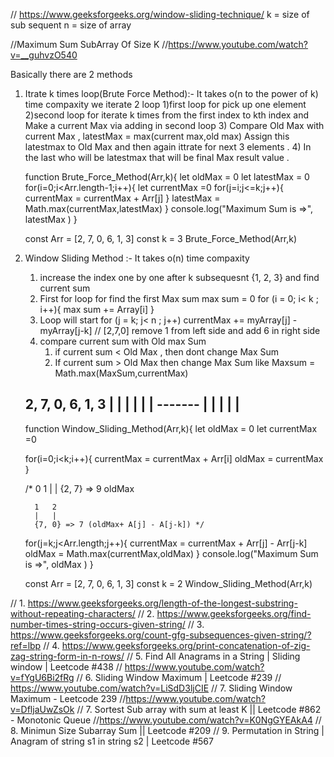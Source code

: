 // https://www.geeksforgeeks.org/window-sliding-technique/
k = size of sub sequent 
n = size of array

//Maximum Sum SubArray Of Size K //https://www.youtube.com/watch?v=__guhvzO540



Basically there are 2 methods 
1. Itrate k times loop(Brute Force Method):-
    It takes o(n to the power of k) time compaxity
    we iterate 2 loop 
    1)first loop for pick up one element 
    2)second loop for iterate k times from the first index to kth index and Make a current  Max via adding in second  loop 
    3) Compare Old Max with current Max , latestMax = max(current max,old max) Assign this latestmax to Old Max and then again ittrate for next 3 elements .
    4) In the last who will be latestmax that will be final Max result value . 

   function Brute_Force_Method(Arr,k){
      let oldMax = 0
      let latestMax = 0
      for(i=0;i<Arr.length-1;i++){
         let currentMax =0 
         for(j=i;j<=k;j++){
            currentMax = currentMax + Arr[j]
         }
         latestMax = Math.max(currentMax,latestMax)
      }
      console.log("Maximum Sum is =>", latestMax )
   }

   const Arr = [2, 7, 0, 6, 1, 3]
   const k = 3 
   Brute_Force_Method(Arr,k)

2. Window Sliding Method :- 
    It takes o(n) time compaxity 
    1. increase the index one by one after k subsequesnt  {1, 2, 3} and find current sum 
    2. First for loop for find the first Max sum 
       max sum = 0
       for (i = 0; i< k ; i++){
           max sum += Array[i] 
       }
    2. Loop will start 
       for (j = k; j< n ; j++)
         currentMax  += myArray[j] - myArray[j-k] // [2,7,0] remove 1 from left side and add 6 in right side 
    2. compare current sum with Old max Sum 
       1. if current sum < Old Max , then dont change Max Sum 
       2. If current sum > Old Max then change Max Sum like 
          Maxsum = Math.max(MaxSum,currentMax)


   2, 7, 0, 6, 1, 3
   |     |  |
   |     |  |
   -------  |
      |     |
      |     |
      -------

   function Window_Sliding_Method(Arr,k){
      let oldMax = 0
      let currentMax =0 

      for(i=0;i<k;i++){
         currentMax = currentMax + Arr[i]
         oldMax = currentMax
      }

      /* 0   1
      |   |
      {2, 7} => 9 oldMax

         1   2
         |   |
         {7, 0} => 7 (oldMax+ A[j] - A[j-k]) */

      for(j=k;j<Arr.length;j++){
         currentMax = currentMax + Arr[j] - Arr[j-k]
         oldMax = Math.max(currentMax,oldMax)
      }
      console.log("Maximum Sum is =>", oldMax )
   }

   const Arr = [2, 7, 0, 6, 1, 3]
   const k = 2 
   Window_Sliding_Method(Arr,k)
    
// 1. https://www.geeksforgeeks.org/length-of-the-longest-substring-without-repeating-characters/
// 2. https://www.geeksforgeeks.org/find-number-times-string-occurs-given-string/
// 3. https://www.geeksforgeeks.org/count-gfg-subsequences-given-string/?ref=lbp
// 4. https://www.geeksforgeeks.org/print-concatenation-of-zig-zag-string-form-in-n-rows/
// 5. Find All Anagrams in a String | Sliding window | Leetcode #438 // https://www.youtube.com/watch?v=fYgU6Bi2fRg
// 6. Sliding Window Maximum | Leetcode #239  // https://www.youtube.com/watch?v=LiSdD3ljCIE
// 7. Sliding Window Maximum  - Leetcode 239 //https://www.youtube.com/watch?v=DfljaUwZsOk
// 7. Sortest Sub array with sum at least K || Leetcode #862 - Monotonic Queue //https://www.youtube.com/watch?v=K0NgGYEAkA4
// 8. Minimun Size Subarray Sum || Leetcode #209
// 9. Permutation in String | Anagram of string s1 in string s2 | Leetcode #567





